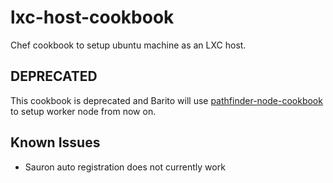 # lxc-host-cookbook

Chef cookbook to setup ubuntu machine as an LXC host.

## DEPRECATED

This cookbook is deprecated and Barito will use [pathfinder-node-cookbook](https://github.com/pathfinder-cm/pathfinder-node-cookbook/) to setup worker node from now on.

## Known Issues

- Sauron auto registration does not currently work
